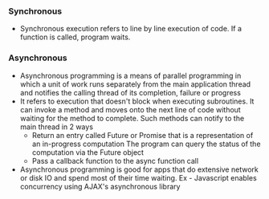 ### Synchronous
* Synchronous execution refers to line by line execution of code. If a function is called, program waits.

### Asynchronous 
* Asynchronous programming is a means of parallel programming in which a unit of work runs separately from the main application 
thread and notifies the calling thread of its completion, failure or progress
* It refers to execution that doesn't block when executing subroutines. It can invoke a method and moves onto the next 
line of code without waiting for the method to complete. Such methods can notify to the main thread in 2 ways
  * Return an entry called Future or Promise that is a representation of an in-progress computation
    The program can query the status of the computation via the Future object
  * Pass a callback function to the async function call
* Asynchronous programming is good for apps that do extensive network or disk IO and spend most of their time waiting.
Ex - Javascript enables concurrency using AJAX's asynchronous library



